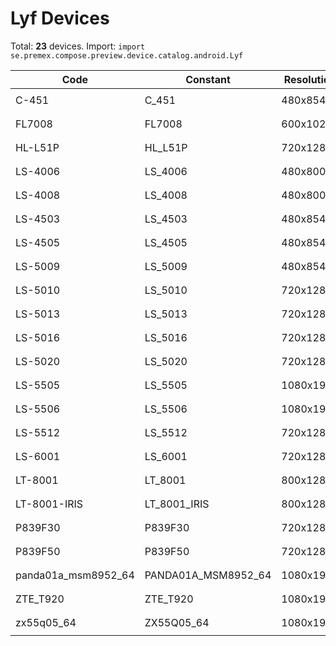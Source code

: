 # Lyf Devices

Total: **23** devices. Import: `import se.premex.compose.preview.device.catalog.android.Lyf`

| Code | Constant | Resolution | DPI | Compose Spec | Preview Usage |
|------|----------|------------|-----|-------------|---------------|
| C-451 | C_451 | 480x854 | 240 | `spec:width=480px,height=854px,dpi=240` | `@Preview(device = Lyf.C_451)` |
| FL7008 | FL7008 | 600x1024 | 160 | `spec:width=600px,height=1024px,dpi=160` | `@Preview(device = Lyf.FL7008)` |
| HL-L51P | HL_L51P | 720x1280 | 320 | `spec:width=720px,height=1280px,dpi=320` | `@Preview(device = Lyf.HL_L51P)` |
| LS-4006 | LS_4006 | 480x800 | 240 | `spec:width=480px,height=800px,dpi=240` | `@Preview(device = Lyf.LS_4006)` |
| LS-4008 | LS_4008 | 480x800 | 240 | `spec:width=480px,height=800px,dpi=240` | `@Preview(device = Lyf.LS_4008)` |
| LS-4503 | LS_4503 | 480x854 | 240 | `spec:width=480px,height=854px,dpi=240` | `@Preview(device = Lyf.LS_4503)` |
| LS-4505 | LS_4505 | 480x854 | 240 | `spec:width=480px,height=854px,dpi=240` | `@Preview(device = Lyf.LS_4505)` |
| LS-5009 | LS_5009 | 480x854 | 240 | `spec:width=480px,height=854px,dpi=240` | `@Preview(device = Lyf.LS_5009)` |
| LS-5010 | LS_5010 | 720x1280 | 320 | `spec:width=720px,height=1280px,dpi=320` | `@Preview(device = Lyf.LS_5010)` |
| LS-5013 | LS_5013 | 720x1280 | 320 | `spec:width=720px,height=1280px,dpi=320` | `@Preview(device = Lyf.LS_5013)` |
| LS-5016 | LS_5016 | 720x1280 | 320 | `spec:width=720px,height=1280px,dpi=320` | `@Preview(device = Lyf.LS_5016)` |
| LS-5020 | LS_5020 | 720x1280 | 320 | `spec:width=720px,height=1280px,dpi=320` | `@Preview(device = Lyf.LS_5020)` |
| LS-5505 | LS_5505 | 1080x1920 | 480 | `spec:width=1080px,height=1920px,dpi=480` | `@Preview(device = Lyf.LS_5505)` |
| LS-5506 | LS_5506 | 1080x1920 | 480 | `spec:width=1080px,height=1920px,dpi=480` | `@Preview(device = Lyf.LS_5506)` |
| LS-5512 | LS_5512 | 720x1280 | 320 | `spec:width=720px,height=1280px,dpi=320` | `@Preview(device = Lyf.LS_5512)` |
| LS-6001 | LS_6001 | 720x1280 | 320 | `spec:width=720px,height=1280px,dpi=320` | `@Preview(device = Lyf.LS_6001)` |
| LT-8001 | LT_8001 | 800x1280 | 240 | `spec:width=800px,height=1280px,dpi=240` | `@Preview(device = Lyf.LT_8001)` |
| LT-8001-IRIS | LT_8001_IRIS | 800x1280 | 240 | `spec:width=800px,height=1280px,dpi=240` | `@Preview(device = Lyf.LT_8001_IRIS)` |
| P839F30 | P839F30 | 720x1280 | 320 | `spec:width=720px,height=1280px,dpi=320` | `@Preview(device = Lyf.P839F30)` |
| P839F50 | P839F50 | 720x1280 | 320 | `spec:width=720px,height=1280px,dpi=320` | `@Preview(device = Lyf.P839F50)` |
| panda01a_msm8952_64 | PANDA01A_MSM8952_64 | 1080x1920 | 480 | `spec:width=1080px,height=1920px,dpi=480` | `@Preview(device = Lyf.PANDA01A_MSM8952_64)` |
| ZTE_T920 | ZTE_T920 | 1080x1920 | 480 | `spec:width=1080px,height=1920px,dpi=480` | `@Preview(device = Lyf.ZTE_T920)` |
| zx55q05_64 | ZX55Q05_64 | 1080x1920 | 480 | `spec:width=1080px,height=1920px,dpi=480` | `@Preview(device = Lyf.ZX55Q05_64)` |

<!-- Generated automatically. Do not edit manually. -->

